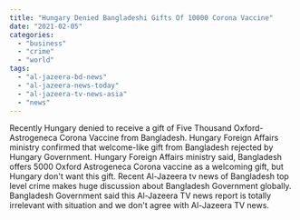 ```yaml
---
title: "Hungary Denied Bangladeshi Gifts Of 10000 Corona Vaccine"
date: "2021-02-05"
categories: 
  - "business"
  - "crime"
  - "world"
tags: 
  - "al-jazeera-bd-news"
  - "al-jazeera-news-today"
  - "al-jazeera-tv-news-asia"
  - "news"
---
```


Recently Hungary denied to receive a gift of Five Thousand Oxford-Astrogeneca Corona Vaccine from Bangladesh. Hungary Foreign Affairs ministry confirmed that welcome-like gift from Bangladesh rejected by Hungary Government. Hungary Foreign Affairs ministry said, Bangladesh offers 5000 Oxford Astrogeneca Corona vaccine as a welcoming gift, but Hungary don't want this gift. Recent Al-Jazeera tv news of Bangladesh top level crime makes huge discussion about Bangladesh Government globally. Bangladesh Government said this Al-Jazeera TV news report is totally irrelevant with situation and we don't agree with Al-Jazeera TV news.
